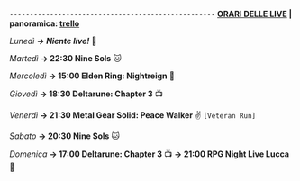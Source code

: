 <code>---------------------------------------------------</code>
<b><u>ORARI DELLE LIVE</u> | panoramica: <a href="https://trello.com/b/iKwdSGf3/sabaku">trello</a></b>

<i>Lunedì</i>
<b><i>→ Niente live!</i></b> 🕺

<i>Martedì</i>
<b>→ 22:30 Nine Sols</b> 🐱

<i>Mercoledì</i>
<b>→ 15:00 Elden Ring: Nightreign</b> 🌃

<i>Giovedì</i>
<b>→ 18:30 Deltarune: Chapter 3</b> 📺

<i>Venerdì</i>
<b>→ 21:30 Metal Gear Solid: Peace Walker</b> ✌️ <code>[Veteran Run]</code>

<i>Sabato</i>
<b>→ 20:30 Nine Sols</b> 🐱

<i>Domenica</i>
<b>→ 17:00 Deltarune: Chapter 3</b> 📺
<b>→ 21:00 RPG Night Live Lucca</b>  🎲
